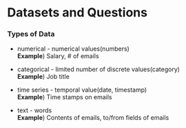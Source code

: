 # Datasets and Questions
### Types of Data
* numerical - numerical values(numbers) <br>
**Example**) Salary, # of emails

* categorical - limited number of discrete values(category)<br>
**Example**) Job title

* time series - temporal value(date, timestamp)<br>
**Example**) Time stamps on emails

* text - words<br>
**Example**) Contents of emails, to/from fields of emails
